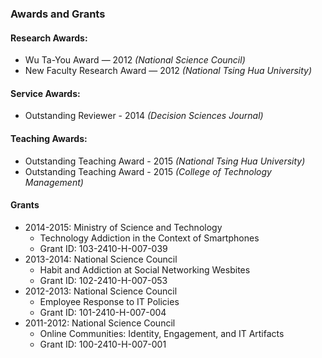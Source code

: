 ### Awards and Grants

#### Research Awards:
- Wu Ta-You Award — 2012 *(National Science Council)*
- New Faculty Research Award — 2012 *(National Tsing Hua University)*

#### Service Awards:
- Outstanding Reviewer - 2014 *(Decision Sciences Journal)*

#### Teaching Awards:
- Outstanding Teaching Award - 2015 *(National Tsing Hua University)*
- Outstanding Teaching Award - 2015 *(College of Technology Management)*

#### Grants

- 2014-2015: Ministry of Science and Technology
  - Technology Addiction in the Context of Smartphones
  - Grant ID: 103-2410-H-007-039
- 2013-2014: National Science Council
  - Habit and Addiction at Social Networking Wesbites
  - Grant ID: 102-2410-H-007-053
- 2012-2013: National Science Council
  - Employee Response to IT Policies
  - Grant ID: 101-2410-H-007-004
- 2011-2012: National Science Council
  - Online Communities: Identity, Engagement, and IT Artifacts
  - Grant ID: 100-2410-H-007-001
